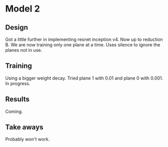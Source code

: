 # Model 2

## Design

Got a little further in implementing resnet inception v4. Now up to reduction B.  We are now training only one plane at a time. Uses silence to ignore the planes not in use.

## Training

Using a bigger weight decay.  Tried plane 1 with 0.01 and plane 0 with 0.001. In progress.

## Results

Coming.

## Take aways

Probably won't work.